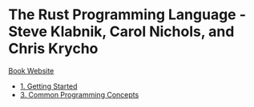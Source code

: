 # The Rust Programming Language - Steve Klabnik, Carol Nichols, and Chris Krycho

[Book Website](https://doc.rust-lang.org/stable/book/title-page.html)

* [1. Getting Started](chapter01.md)
* [3. Common Programming Concepts](chapter03.md)